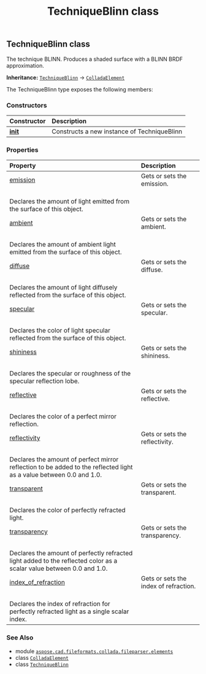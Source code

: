 ﻿---
title: TechniqueBlinn class
second_title: Aspose.CAD for Python via .NET API References
description: 
type: docs
weight: 1080
url: /python-net/aspose.cad.fileformats.collada.fileparser.elements/techniqueblinn/
is_root: false
---

## TechniqueBlinn class

The technique BLINN.
Produces a shaded surface with a BLINN BRDF approximation.



**Inheritance:** [`TechniqueBlinn`](/cad/python-net/aspose.cad.fileformats.collada.fileparser.elements/techniqueblinn) → 
[`ColladaElement`](/cad/python-net/aspose.cad.fileformats.collada.fileparser.elements/colladaelement)



The TechniqueBlinn type exposes the following members:

### Constructors
| Constructor | Description |
| :- | :- |
| [__init__](/cad/python-net/aspose.cad.fileformats.collada.fileparser.elements/techniqueblinn/__init__/#) | Constructs a new instance of TechniqueBlinn |


### Properties
| Property | Description |
| :- | :- |
| [emission](/cad/python-net/aspose.cad.fileformats.collada.fileparser.elements/techniqueblinn/emission) | Gets or sets the emission.<br/>Declares the amount of light emitted from the surface of this object. |
| [ambient](/cad/python-net/aspose.cad.fileformats.collada.fileparser.elements/techniqueblinn/ambient) | Gets or sets the ambient.<br/>Declares the amount of ambient light emitted from the surface of this object. |
| [diffuse](/cad/python-net/aspose.cad.fileformats.collada.fileparser.elements/techniqueblinn/diffuse) | Gets or sets the diffuse.<br/>Declares the amount of light diffusely reflected from the surface of this object. |
| [specular](/cad/python-net/aspose.cad.fileformats.collada.fileparser.elements/techniqueblinn/specular) | Gets or sets the specular.<br/>Declares the color of light specular reflected from the surface of this object. |
| [shininess](/cad/python-net/aspose.cad.fileformats.collada.fileparser.elements/techniqueblinn/shininess) | Gets or sets the shininess.<br/>Declares the specular or roughness of the specular reflection lobe. |
| [reflective](/cad/python-net/aspose.cad.fileformats.collada.fileparser.elements/techniqueblinn/reflective) | Gets or sets the reflective.<br/>Declares the color of a perfect mirror reflection. |
| [reflectivity](/cad/python-net/aspose.cad.fileformats.collada.fileparser.elements/techniqueblinn/reflectivity) | Gets or sets the reflectivity.<br/>Declares the amount of perfect mirror reflection to be added to the reflected light as a value between 0.0 and 1.0. |
| [transparent](/cad/python-net/aspose.cad.fileformats.collada.fileparser.elements/techniqueblinn/transparent) | Gets or sets the transparent.<br/>Declares the color of perfectly refracted light. |
| [transparency](/cad/python-net/aspose.cad.fileformats.collada.fileparser.elements/techniqueblinn/transparency) | Gets or sets the transparency.<br/>Declares the amount of perfectly refracted light added to the reflected color as a scalar value between 0.0 and 1.0. |
| [index_of_refraction](/cad/python-net/aspose.cad.fileformats.collada.fileparser.elements/techniqueblinn/index_of_refraction) | Gets or sets the index of refraction.<br/>Declares the index of refraction for perfectly refracted light as a single scalar index. |



### See Also
* module [`aspose.cad.fileformats.collada.fileparser.elements`](..)
* class [`ColladaElement`](/cad/python-net/aspose.cad.fileformats.collada.fileparser.elements/colladaelement)
* class [`TechniqueBlinn`](/cad/python-net/aspose.cad.fileformats.collada.fileparser.elements/techniqueblinn)
